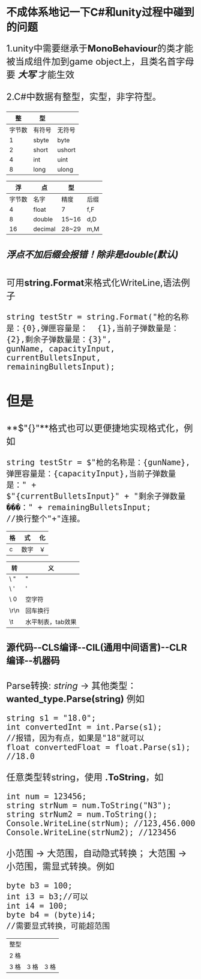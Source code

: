 # 不成体系地记一下C#和unity过程中碰到的问题

<font size=5> 1.unity中需要继承于**MonoBehaviour**的类才能被当成组件加到game object上，且类名首字母要 ***大写*** 才能生效

<font size=5> 2.C#中数据有整型，实型，非字符型。

|整|型| |
|--|--|-|
|字节数|有符号|无符号|
|1|sbyte|byte|
|2|short|ushort|
|4|int|uint|
|8|long|ulong|


|浮|点|型||
|-|---|-|-|
|字节数|名字|精度|后缀|
|4|float|7|f,F|
|8|double|15~16|d,D|
|16|decimal|28~29|m,M|
##### 浮点不加后缀会报错！除非是double(默认)

<font size=5>可用**string.Format**来格式化WriteLine,语法例子

    string testStr = string.Format("枪的名称是：{0},弹匣容量是：  {1},当前子弹数量是：{2},剩余子弹数量是：{3}",
    gunName, capacityInput, currentBulletsInput, remainingBulletsInput);

## 但是
 <font size=5> **$"{}"**格式也可以更便捷地实现格式化，例如

    string testStr = $"枪的名称是：{gunName},弹匣容量是：{capacityInput},当前子弹数量是：" +
    $"{currentBulletsInput}" + "剩余子弹数量���：" + remainingBulletsInput;
    //换行整个"+"连接。

|格|式|化|
|--|--|--|
|c|数字|￥


|转|义|
|--|--|
|\ "|"|
|\ '|'|
|\ 0|空字符|
|\r\n|回车换行|
|\t|<font size=3>水平制表，tab效果|

#### 源代码--CLS编译--CIL(通用中间语言)--CLR编译--机器码 


<font size=5>Parse转换: *string* -> 其他类型：
**wanted_type.Parse(string)**
例如

    string s1 = "18.0";
    int convertedInt = int.Parse(s1); 
    //报错，因为有点，如果是"18"就可以
    float convertedFloat = float.Parse(s1);
    //18.0

<font size=5>任意类型转string，使用 **.ToString**，如

    int num = 123456;
    string strNum = num.ToString("N3");
    string strNum2 = num.ToString();
    Console.WriteLine(strNum); //123,456.000
    Console.WriteLine(strNum2); //123456

<font siez=5>小范围 -> 大范围，自动隐式转换； 大范围 -> 小范围，需显式转换。例如
 
    byte b3 = 100;
    int i3 = b3;//可以
    int i4 = 100;
    byte b4 = (byte)i4;
    //需要显式转换，可能超范围

<table>
  <tr><td colspan="3"> 整型 </td></tr>
  <tr><td colspan="2">2 格</td><td></td></tr>
  <tr><td>3 格</td><td>3 格</td><td>3 格</td></tr>
</table>